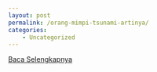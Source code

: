 ```yaml
---
layout: post
permalink: /orang-mimpi-tsunami-artinya/
categories:
    - Uncategorized
---
```


[Baca Selengkapnya](/04)